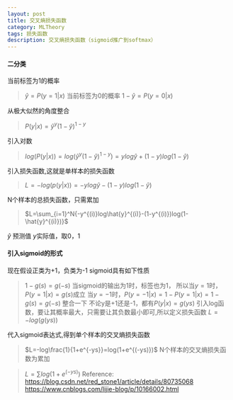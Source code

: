 ```yaml
---
layout: post
title: 交叉熵损失函数
category: MLTheory
tags: 损失函数
description: 交叉熵损失函数（sigmoid推广到softmax）
---
```


#### 二分类
当前标签为1的概率
>$\hat{y}=P(y=1|x)$
当前标签为0的概率
>$1-\hat{y}=P(y=0|x)$

从极大似然的角度整合
>$P(y|x)=\hat{y}^y(1-\hat{y})^{1-y}$

引入对数
>$log(P(y|x))=log(\hat{y}^y(1-\hat{y})^{1-y})=ylog\hat{y}+(1-y)log(1-\hat{y})$

引入损失函数,这就是单样本的损失函数
>$L=-log(p(y|x))=-ylog\hat{y}-(1-y)log(1-\hat{y})$

N个样本的总损失函数，只需累加
>$L=\sum_{i=1}^N{-y^{(i)}log\hat{y}^{(i)}-(1-y^{(i)})log(1-\hat{y}^{(i)})}$

$\hat{y}$ 预测值 $y$实际值，取0，1

#### 引入sigmoid的形式
现在假设正类为+1，负类为-1
sigmoid具有如下性质
>$1-g(s)=g(-s)$
>当sigmoid的输出为1时，标签也为1，
>所以当$y=1$时，$P(y=1|x)=g(s)$成立
>当$y=-1$时，$P(y=-1|x)=1-P(y=1|x)=1-g(s)=g(-s)$
>整合一下
>不论y是+1还是-1，都有$P(y|x)=g(ys)$
>引入log函数，要让其概率最大，只需要让其负数最小即可,所以定义损失函数
>$L=-log(g(ys))$
>
代入sigmoid表达式,得到单个样本的交叉熵损失函数
>$L=-log\frac{1}{1+e^{-ys}}=log(1+e^{(-ys)})$
N个样本的交叉熵损失函数为累加

>$L=\sum{log(1+e^{(-ys)})}$
Reference:
https://blog.csdn.net/red_stone1/article/details/80735068
https://www.cnblogs.com/lijie-blog/p/10166002.html